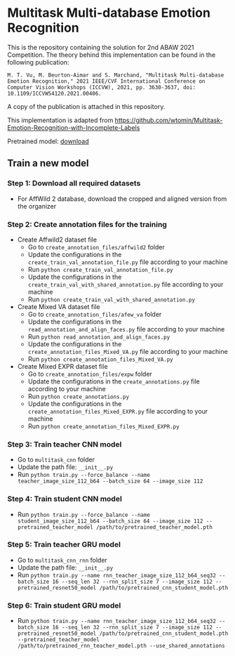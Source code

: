 # Multitask Multi-database Emotion Recognition

This is the repository containing the solution for 2nd ABAW 2021 Competition. The theory behind this implementation can be found in the following publication:

```
M. T. Vu, M. Beurton-Aimar and S. Marchand, "Multitask Multi-database Emotion Recognition," 2021 IEEE/CVF International Conference on Computer Vision Workshops (ICCVW), 2021, pp. 3630-3637, doi: 10.1109/ICCVW54120.2021.00406.
```

A copy of the publication is attached in this repository.

This implementation is adapted from https://github.com/wtomin/Multitask-Emotion-Recognition-with-Incomplete-Labels

Pretrained model: [download](https://drive.google.com/file/d/1_QPFkNYyfGF5HH9BDWhLI5BcQrrt3Dsw/view?usp=sharing)



## Train a new model

### Step 1: Download all required datasets
- For AffWild 2 database, download the cropped and aligned version from the organizer

### Step 2: Create annotation files for the training
- Create Affwild2 dataset file
    - Go to `create_annotation_files/affwild2` folder
    - Update the configurations in the `create_train_val_annotation_file.py` file according to your machine
    - Run `python create_train_val_annotation_file.py`
    - Update the configurations in the `create_train_val_with_shared_annotation.py` file according to your machine
    - Run `python create_train_val_with_shared_annotation.py`
- Create Mixed VA dataset file
    - Go to `create_annotation_files/afew_va` folder
    - Update the configurations in the `read_annotation_and_align_faces.py` file according to your machine
    - Run `python read_annotation_and_align_faces.py`
    - Update the configurations in the `create_annotation_files_Mixed_VA.py` file according to your machine
    - Run `python create_annotation_files_Mixed_VA.py`
- Create Mixed EXPR dataset file
    - Go to `create_annotation_files/expw` folder
    - Update the configurations in the `create_annotations.py` file according to your machine
    - Run `python create_annotations.py`
    - Update the configurations in the `create_annotation_files_Mixed_EXPR.py` file according to your machine
    - Run `python create_annotation_files_Mixed_EXPR.py`


### Step 3: Train teacher CNN model
- Go to `multitask_cnn` folder
- Update the path file: `__init__.py`
- Run `python train.py --force_balance --name teacher_image_size_112_b64 --batch_size 64 --image_size 112`
  
### Step 4: Train student CNN model
- Run `python train.py --force_balance --name student_image_size_112_b64 --batch_size 64 --image_size 112 --pretrained_teacher_model /path/to/pretrained_teacher_model.pth`

### Step 5: Train teacher GRU model
- Go to `multitask_cnn_rnn` folder
- Update the path file: `__init__.py`
- Run `python train.py --name rnn_teacher_image_size_112_b64_seq32 --batch_size 16 --seq_len 32 --rnn_split_size 7 --image_size 112 --pretrained_resnet50_model /path/to/pretrained_cnn_student_model.pth`

### Step 6: Train student GRU model

- Run `python train.py --name rnn_teacher_image_size_112_b64_seq32 --batch_size 16 --seq_len 32 --rnn_split_size 7 --image_size 112 --pretrained_resnet50_model /path/to/pretrained_cnn_student_model.pth --pretrained_teacher_model /path/to/pretrained_rnn_teacher_model.pth --use_shared_annotations`
